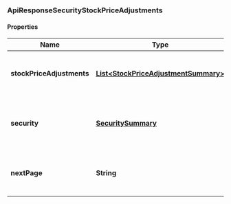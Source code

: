 
### ApiResponseSecurityStockPriceAdjustments

#### Properties
Name | Type | Description | Notes
------------ | ------------- | ------------- | -------------
**stockPriceAdjustments** | [**List&lt;StockPriceAdjustmentSummary&gt;**](StockPriceAdjustmentSummary.md) | The stock price adjustments for the Security |  [optional]
**security** | [**SecuritySummary**](SecuritySummary.md) | The Security resolved from the given identifier |  [optional]
**nextPage** | **String** | The token required to request the next page of the data |  [optional]



